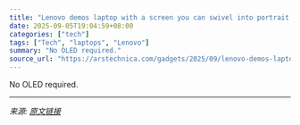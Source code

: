 ```yaml
---
title: "Lenovo demos laptop with a screen you can swivel into portrait mode"
date: 2025-09-05T19:04:59+08:00
categories: ["tech"]
tags: ["Tech", "laptops", "Lenovo"]
summary: "No OLED required."
source_url: "https://arstechnica.com/gadgets/2025/09/lenovo-demos-laptop-with-a-screen-you-can-swivel-into-portrait-mode/"
---
```


No OLED required.

---

*来源: [原文链接](https://arstechnica.com/gadgets/2025/09/lenovo-demos-laptop-with-a-screen-you-can-swivel-into-portrait-mode/)*
